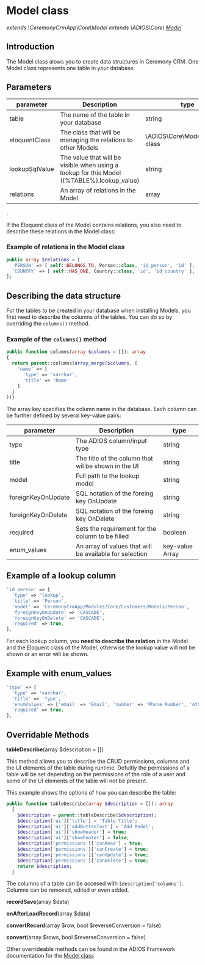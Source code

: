 # Model class

_extends \CeremonyCrmApp\Core\Model extends \ADIOS\Core\ [Model](adios/model)_

## Introduction

The Model class alows you to create data structures in Ceremony CRM. One Model class represents one table in your database.

## Parameters

| parameter      | Description                                                                                  | type                             |
| -------------- | -------------------------------------------------------------------------------------------- | -------------------------------- |
| table          | The name of the table in your database                                                       | string                           |
| eloquentClass  | The class that will be managing the relations to other Models                                | \ADIOS\Core\Model\Eloquent class |
| lookupSqlValue | The value that will be visible when using a lookup for this Model ({\%TABLE\%}.lookup_value) | string                           |
| relations      | An array of relations in the Model                                                           | array                            |

.

If the Eloquent class of the Model contains relations, you also need to describe these relations in the Model class:

### Example of relations in the Model class

```php
public array $relations = [
  'PERSON' => [ self::BELONGS_TO, Person::class, 'id_person', 'id' ],
  'COUNTRY' => [ self::HAS_ONE, Country::class, 'id', 'id_country' ],
];
```

## Describing the data structure

For the tables to be created in your database when installing Models, you first need to describe the columns of the tables. You can do so by overriding the `columns()` method.

### Example of the `columns()` method

```php
public function columns(array $columns = []): array
{
  return parent::columns(array_merge($columns, [
    'name' => [
      'type' => 'varchar',
      'title' => 'Name'
    ]
  ]
))}
```

The array key specifies the column name in the database. Each column can be further defined by several key-value pairs:

| parameter          | Description                                             | type            |
| ------------------ | ------------------------------------------------------- | --------------- |
| type               | The ADIOS column/input type                             | string          |
| title              | The title of the column that wil be shown in the UI     | string          |
| model              | Full path to the lookup model                           | string          |
| foreignKeyOnUpdate | SQL notation of the foreing key OnUpdate                | string          |
| foreignKeyOnDelete | SQL notation of the foreing key OnDelete                | string          |
| required           | Sets the requirement for the column to be filled        | boolean         |
| enum_values        | An array of values that will be available for selection | key-value Array |

## Example of a lookup column

```php
'id_person' => [
  'type' => 'lookup',
  'title' => 'Person',
  'model' => 'CeremonyCrmApp/Modules/Core/Customers/Models/Person',
  'foreignKeyOnUpdate' => 'CASCADE',
  'foreignKeyOnDelete' => 'CASCADE',
  'required' => true,
],
```

For each lookup column, you **need to describe the relation** in the Model and the Eloquent class of the Model, otherwise the lookup value will not be shown or an error will be shown.

## Example with enum_values

```php
'type' => [
  'type' => 'varchar',
  'title' => 'Type',
  'enumValues' => ['email' => 'Email', 'number' => 'Phone Number', 'other' => 'Other'],
  'required' => true,
],
```

## Overridable Methods

**tableDescribe**(array $description = [])

This method allows you to describe the CRUD permissions, columns and the UI elements of the table during runtime.
Defultly the permissions of a table will be set depending on the permissions of the role of a user and some of the UI elements of the table will not be present.

This example shows the options of how you can describe the table:

```php
public function tableDescribe(array $description = []): array
  {
    $description = parent::tableDescribe($description);
    $description['ui']['title'] = 'Table Title';
    $description['ui']['addButtonText'] = 'Add Model';
    $description['ui']['showHeader'] = true;
    $description['ui']['showFooter'] = false;
    $description['permissions']['canRead'] = true;
    $description['permissions']['canCreate'] = true;
    $description['permissions']['canUpdate'] = true;
    $description['permissions']['canDelete'] = true;
    return $description;
  }
```

The columns of a table can be accesed with `$description['columns']`. Columns can be removed, edited or even added.

**recordSave**(array $data)

**onAfterLoadRecord**(array $data)

**convertRecord**(array $row, bool $reverseConversion = false)

**convert**(array $rows, bool $reverseConversion = false)

Other overrideable methods can be found in the ADIOS Framework documentation for the [Model class](adios/model)
